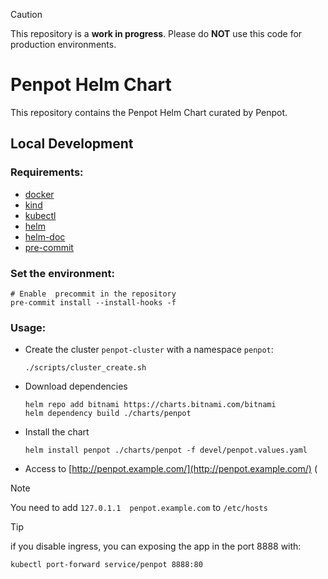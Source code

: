 > [!CAUTION]
> This repository is a **work in progress**. Please do **NOT** use this code for production environments.

# Penpot Helm Chart

This repository contains the Penpot Helm Chart curated by Penpot.

## Local Development

### Requirements:

- [docker](https://docs.docker.com/engine/install/)
- [kind](https://kind.sigs.k8s.io/docs/user/quick-start/#installation)
- [kubectl](https://kubernetes.io/docs/tasks/tools/#kubectl)
- [helm](https://helm.sh/docs/intro/install/)
- [helm-doc](https://github.com/norwoodj/helm-docs/tree/master)
- [pre-commit](https://pre-commit.com/)

### Set the environment:

```shell
# Enable  precommit in the repository
pre-commit install --install-hooks -f
```

### Usage:

- Create the cluster `penpot-cluster` with a namespace `penpot`:
  ```shell
  ./scripts/cluster_create.sh
  ```

- Download dependencies
  ```shell
  helm repo add bitnami https://charts.bitnami.com/bitnami
  helm dependency build ./charts/penpot
  ```

- Install the chart
  ```shell
  helm install penpot ./charts/penpot -f devel/penpot.values.yaml
  ```

- Access to [http://penpot.example.com/](http://penpot.example.com/) (
> [!NOTE]
> You need to add `127.0.1.1  penpot.example.com` to `/etc/hosts`

> [!TIP]
> if you disable ingress, you can exposing the app in the port 8888 with:
> ```shell
> kubectl port-forward service/penpot 8888:80
> ```
